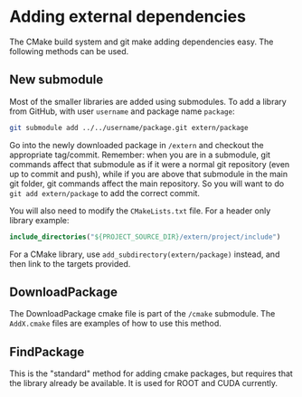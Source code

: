 # Adding external dependencies

The CMake build system and git make adding dependencies easy. The following methods can be used.

## New submodule

Most of the smaller libraries are added using submodules. To add a library from GitHub, with user `username` and package name `package`:
```bash
git submodule add ../../username/package.git extern/package
```

Go into the newly downloaded package in `/extern` and checkout the appropriate tag/commit. Remember: when you are in a submodule, git commands affect that submodule as if it were a normal git repository (even up to commit and push), while if you are above that submodule in the main git folder, git commands affect the main repository. So you will want to do `git add extern/package` to add the correct commit.

You will also need to modify the `CMakeLists.txt` file. For a header only library example:
```cmake
include_directories("${PROJECT_SOURCE_DIR}/extern/project/include")
```

For a CMake library, use `add_subdirectory(extern/package)` instead, and then link to the targets provided.

## DownloadPackage

The DownloadPackage cmake file is part of the `/cmake` submodule. The `AddX.cmake` files are examples of how to use this method.

## FindPackage

This is the "standard" method for adding cmake packages, but requires that the library already be available. It is used for ROOT and CUDA currently.

